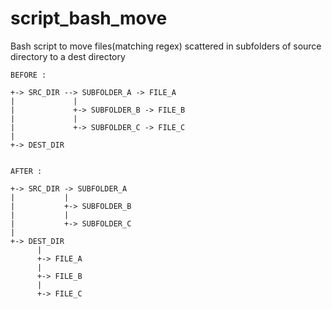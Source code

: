 # script_bash_move

Bash script to move files(matching regex) scattered in subfolders of source directory to a dest directory

```
BEFORE : 

+-> SRC_DIR --> SUBFOLDER_A -> FILE_A
|	          |
|	          +-> SUBFOLDER_B -> FILE_B
|	          |
|	          +-> SUBFOLDER_C -> FILE_C
|
+-> DEST_DIR


AFTER : 

+-> SRC_DIR -> SUBFOLDER_A
|	        |
|	        +-> SUBFOLDER_B
|	        |
|	        +-> SUBFOLDER_C
|
+-> DEST_DIR
	  |
	  +-> FILE_A
	  |
	  +-> FILE_B
	  |
	  +-> FILE_C
    
```
